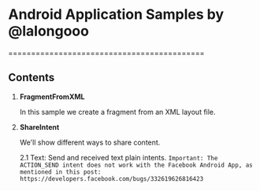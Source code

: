 # Android Application Samples by @lalongooo
===========================================

<h2>Contents</h2>

1. **FragmentFromXML**
	
	In this sample we create a fragment from an XML layout file.


2. **ShareIntent**
	
	We'll show different ways to share content.

	2.1 Text: Send and received text plain intents.
	`Important: The ACTION_SEND intent does not work with the Facebook Android App, as mentioned in this post: https://developers.facebook.com/bugs/332619626816423`